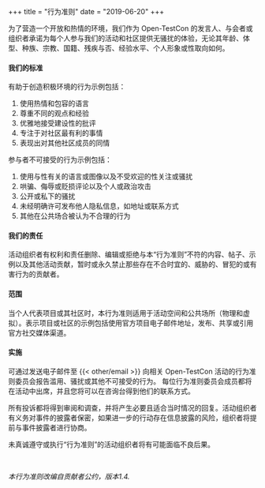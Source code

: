+++
title = "行为准则"
date = "2019-06-20"
+++

为了营造一个开放和热情的环境，我们作为 Open-TestCon 的发言人、与会者或组织者承诺为每个人参与我们的活动和社区提供无骚扰的体验，无论其年龄、体型、种族、宗教、国籍、残疾与否、经验水平、个人形象或性取向如何。

<!--more-->

#### 我们的标准

有助于创造积极环境的行为示例包括：

1. 使用热情和包容的语言
1. 尊重不同的观点和经验
1. 优雅地接受建设性的批评
1. 专注于对社区最有利的事情
1. 表现出对其他社区成员的同情

参与者不可接受的行为示例包括：

1. 使用与性有关的语言或图像以及不受欢迎的性关注或骚扰
2. 哄骗、侮辱或贬损评论以及个人或政治攻击
3. 公开或私下的骚扰
4. 未经明确许可发布他人隐私信息，如地址或联系方式
5. 其他在公共场合被认为不合理的行为

#### 我们的责任

活动组织者有权利和责任删除、编辑或拒绝与本“行为准则”不符的内容、帖子、示例以及其他活动贡献，暂时或永久禁止那些存在不合时宜的、威胁的、冒犯的或有害行为的贡献者。

#### 范围

当个人代表项目或其社区时，本行为准则适用于活动空间和公共场所（物理和虚拟）。表示项目或社区的示例包括使用官方项目电子邮件地址，发布、共享或引用官方社交媒体渠道。

#### 实施

可通过发送电子邮件至 {{< other/email >}} 向相关 Open-TestCon 活动的行为准则委员会报告滥用、骚扰或其他不可接受的行为。 每位行为准则委员会成员都将在活动中出席，并且您将可以在咨询台得到他们的联系方式。

所有投诉都将得到审阅和调查，并将产生必要且适合当时情况的回复。活动组织者有义务对事件的披露者保密，如果进一步的行动存在信息披露的风险，组织者将提前与事件披露者进行协商。

未真诚遵守或执行“行为准则”的活动组织者将有可能面临不良后果。

<br>

<p class="right"><em>本行为准则改编自贡献者公约，版本1.4.</em></p>

<br><br>
